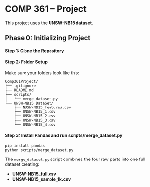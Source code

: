 # COMP 361 – Project
This project uses the **UNSW-NB15 dataset**.  
## Phase 0: Initializing Project

#### Step 1: Clone the Repository

#### Step 2: Folder Setup

Make sure your folders look like this:
```
Comp361Project/
├── .gitignore
├── README.md
├── scripts/
│   └── merge_dataset.py
└── UNSW-NB15 DataSet/
    ├── NUSW-NB15_features.csv
    ├── UNSW-NB15_1.csv
    ├── UNSW-NB15_2.csv
    ├── UNSW-NB15_3.csv
    └── UNSW-NB15_4.csv
```
#### Step 3: Install Pandas and run scripts/merge_dataset.py
```
pip install pandas
python scripts/merge_dataset.py
```



The `merge_dataset.py` script combines the four raw parts into one full dataset creating:
- **UNSW-NB15_full.csv**
- **UNSW-NB15_sample_1k.csv**




